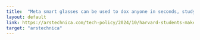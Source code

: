 ```yaml
---
title:  "Meta smart glasses can be used to dox anyone in seconds, study finds"
layout: default
link: https://arstechnica.com/tech-policy/2024/10/harvard-students-make-auto-doxxing-smart-glasses-to-show-need-for-privacy-regs/
target: "arstechnica"
---
```

